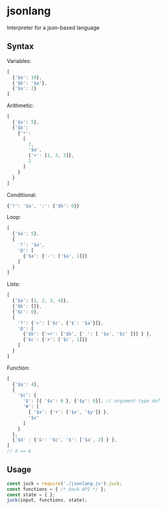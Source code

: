# jsonlang
Interpreter for a json-based language

## Syntax

Variables:
```javascript
[
  {'$a': 10}, 
  {'$b': '$a'}, 
  {'$a': 2}
]
```

Arithmetic:
```javascript
[
  {'$a': 5}, 
  {'$b':
    {'*': 
      [
        7, 
        '$a', 
        {'+': [1, 2, 3]}, 
        2
      ]
    }
  }
]
```

Conditional:
```javascript
{'?': '$a', ':': {'$b': 6}}
```

Loop:
```javascript
[
  {'$a': 5},
  {
    '?': '$a', 
    '@': [
      {'$a': {'-': ['$a', 1]}}
    ]
  }
]
```

Lists:
```javascript
[
  {'$a': [1, 2, 3, 4]},
  {'$b': []},
  {'$c': 0},
  {
    '?': {'<': ['$c', {'$': '$a'}]},
    '@': [
      {'$b': {'<+': ['$b', {'.': [ '$a', '$c' ]}] } },
      {'$c': {'+': ['$c', 1]}}
    ]
  }
]
```

Function:
```javascript
[
  {'$a': 4},
  {
    '$c': {
      '$': [{ '$x': 0 }, {'$y': 0}], // argument type def
      '#': [
        { '$x': {'+': ['$x', '$y']} },
        '$x'
      ]
    }  
  },
  {'$d' : {'&': '$c', '$': ['$a', 2] } },
]
// d == 6
```

## Usage

```javascript
const juck = require('./jsonlang.js').juck;
const functions = { /* back API */ };
const state = { };
juck(input, functions, state);
```
